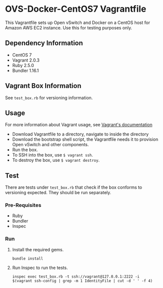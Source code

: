# OVS-Docker-CentOS7 Vagrantfile
This Vagrantfile sets up Open vSwitch and Docker on a CentOS host for
Amazon AWS EC2 instance. Use this for testing purposes only.

## Dependency Information
* CentOS 7
* Vagrant 2.0.3
* Ruby 2.5.0
* Bundler 1.16.1

## Vagrant Box Information
See `test_box.rb` for versioning information.

## Usage
For more information about Vagrant usage, see 
[Vagrant's documentation](https://www.vagrantup.com/docs/)
* Download Vagrantfile to a directory, navigate to inside
the directory
* Download the bootstrap shell script, the Vagrantfile
needs it to provision Open vSwitch and other components.
* Run the box.
* To SSH into the box, use `$ vagrant ssh`.
* To destroy the box, use `$ vagrant destroy`.

## Test
There are tests under `test_box.rb` that check if the box conforms to
versioning expected. They should be run separately.

### Pre-Requisites
* Ruby
* Bundler
* Inspec

### Run
1. Install the required gems.
    ```
    bundle install
    ```
2. Run Inspec to run the tests.
    ```
    inspec exec test_box.rb -t ssh://vagrant@127.0.0.1:2222 -i $(vagrant ssh-config | grep -m 1 IdentityFile | cut -d ' ' -f 4)
    ```

